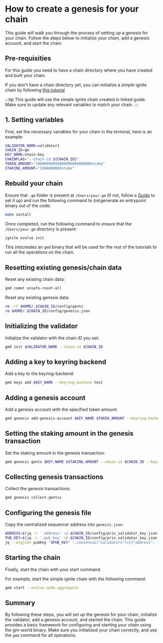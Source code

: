 # How to create a genesis for your chain

This guide will walk you through the process of setting up a genesis for your chain. Follow the steps below to initialize your chain, add a genesis account, and start the chain.

## Pre-requisities

For this guide you need to have a chain directory where you have created and built your chain.

If you don't have a chain directory yet, you can initialize a simple ignite chain by following [this tutorial](/docs/guides/gm-world.md)

:::tip
This guide will use the simple ignite chain created in linked guide. Make sure to update any relevant variables to match your chain.
:::

## 1. Setting variables

First, set the necessary variables for your chain in the terminal, here is an example:

```sh
VALIDATOR_NAME=validator1
CHAIN_ID=gm
KEY_NAME=chain-key
CHAINFLAG="--chain-id ${CHAIN_ID}"
TOKEN_AMOUNT="10000000000000000000000000stake"
STAKING_AMOUNT="1000000000stake"
```

## Rebuild your chain

Ensure that `.gm` folder is present at `/Users/you/.gm` (if not, follow a [Guide](/docs/guides/gm-world.md) to set it up) and run the following command to (re)generate an entrypoint binary out of the code:

```sh
make install
```

Once completed, run the following command to ensure that the `/Users/you/.gm` directory is present:

```sh
ignite evolve init
```

This (re)creates an `gmd` binary that will be used for the rest of the tutorials to run all the operations on the chain.

## Resetting existing genesis/chain data

Reset any existing chain data:

```sh
gmd comet unsafe-reset-all
```

Reset any existing genesis data:

```sh
rm -rf $HOME/.$CHAIN_ID/config/gentx
rm $HOME/.$CHAIN_ID/config/genesis.json
```

## Initializing the validator

Initialize the validator with the chain ID you set:

```sh
gmd init $VALIDATOR_NAME --chain-id $CHAIN_ID
```

## Adding a key to keyring backend

Add a key to the keyring-backend:

```sh
gmd keys add $KEY_NAME --keyring-backend test
```

## Adding a genesis account

Add a genesis account with the specified token amount:

```sh
gmd genesis add-genesis-account $KEY_NAME $TOKEN_AMOUNT --keyring-backend test
```

## Setting the staking amount in the genesis transaction

Set the staking amount in the genesis transaction:

```sh
gmd genesis gentx $KEY_NAME $STAKING_AMOUNT --chain-id $CHAIN_ID --keyring-backend test
```

## Collecting genesis transactions

Collect the genesis transactions:

```sh
gmd genesis collect-gentxs
```

## Configuring the genesis file

Copy the centralized sequencer address into `genesis.json`:

```sh
ADDRESS=$(jq -r '.address' ~/.$CHAIN_ID/config/priv_validator_key.json)
PUB_KEY=$(jq -r '.pub_key' ~/.$CHAIN_ID/config/priv_validator_key.json)
jq --argjson pubKey "$PUB_KEY" '.consensus["validators"]=[{"address": "'$ADDRESS'", "pub_key": $pubKey, "power": "1000", "name": "Evolve Sequencer"}]' ~/.$CHAIN_ID/config/genesis.json > temp.json && mv temp.json ~/.$CHAIN_ID/config/genesis.json
```

## Starting the chain

Finally, start the chain with your start command.

For example, start the simple ignite chain with the following command:

```sh
gmd start --evolve.node.aggregator
```

## Summary

By following these steps, you will set up the genesis for your chain, initialize the validator, add a genesis account, and started the chain. This guide provides a basic framework for configuring and starting your chain using the gm-world binary. Make sure you initialized your chain correctly, and use the `gmd` command for all operations.
